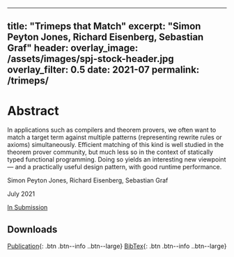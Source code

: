  ---
  title: "Trimeps that Match"
  excerpt: "Simon Peyton Jones, Richard Eisenberg, Sebastian Graf"
  header:
    overlay_image: /assets/images/spj-stock-header.jpg 
    overlay_filter: 0.5
  date: 2021-07
  permalink: /trimeps/
  ---
 
# Abstract 
In applications such as compilers and theorem provers, we often want to match a target term against multiple patterns (representing rewrite rules or axioms)
simultaneously. Efficient matching of this kind is well studied in the theorem prover community, but much less so in the context of statically typed functional programming.
Doing so yields an interesting new viewpoint — and a practically useful design pattern, with good runtime performance.


Simon Peyton Jones, Richard Eisenberg, Sebastian Graf 

July 2021

[In Submission](http://google.coom) 

## Downloads
<!-- this H1 (denoted by the single octothorpe before the word 'Downloads') should remain unchanged. --> 
[Publication](/assets/pdf.pdf){: .btn .btn--info ..btn--large}
[BibTex](/assets/bibtex/bibfile.bib){: .btn .btn--info ..btn--large}
<!-- Both "publication" and "Bibtext" should remain unchanged. The links, however, should be adjusted... --> 
